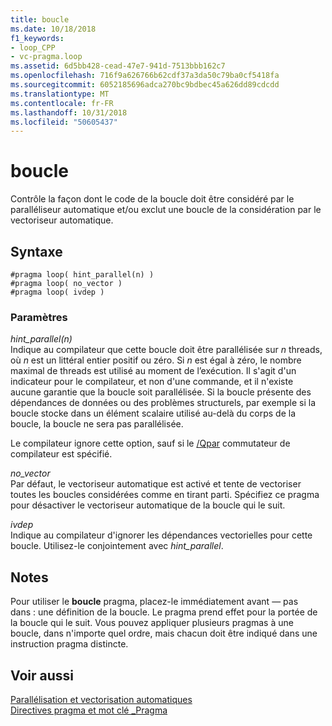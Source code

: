 ```yaml
---
title: boucle
ms.date: 10/18/2018
f1_keywords:
- loop_CPP
- vc-pragma.loop
ms.assetid: 6d5bb428-cead-47e7-941d-7513bbb162c7
ms.openlocfilehash: 716f9a626766b62cdf37a3da50c79ba0cf5418fa
ms.sourcegitcommit: 6052185696adca270bc9bdbec45a626dd89cdcdd
ms.translationtype: MT
ms.contentlocale: fr-FR
ms.lasthandoff: 10/31/2018
ms.locfileid: "50605437"
---
```

# <a name="loop"></a>boucle

Contrôle la façon dont le code de la boucle doit être considéré par le paralléliseur automatique et/ou exclut une boucle de la considération par le vectoriseur automatique.

## <a name="syntax"></a>Syntaxe

```
#pragma loop( hint_parallel(n) )
#pragma loop( no_vector )
#pragma loop( ivdep )
```

### <a name="parameters"></a>Paramètres

*hint_parallel(n)*<br/>
Indique au compilateur que cette boucle doit être parallélisée sur *n* threads, où *n* est un littéral entier positif ou zéro. Si *n* est égal à zéro, le nombre maximal de threads est utilisé au moment de l’exécution. Il s'agit d'un indicateur pour le compilateur, et non d'une commande, et il n'existe aucune garantie que la boucle soit parallélisée. Si la boucle présente des dépendances de données ou des problèmes structurels, par exemple si la boucle stocke dans un élément scalaire utilisé au-delà du corps de la boucle, la boucle ne sera pas parallélisée.

Le compilateur ignore cette option, sauf si le [/Qpar](../build/reference/qpar-auto-parallelizer.md) commutateur de compilateur est spécifié.

*no_vector*<br/>
Par défaut, le vectoriseur automatique est activé et tente de vectoriser toutes les boucles considérées comme en tirant parti. Spécifiez ce pragma pour désactiver le vectoriseur automatique de la boucle qui le suit.

*ivdep*<br/>
Indique au compilateur d'ignorer les dépendances vectorielles pour cette boucle. Utilisez-le conjointement avec *hint_parallel*.

## <a name="remarks"></a>Notes

Pour utiliser le **boucle** pragma, placez-le immédiatement avant — pas dans : une définition de la boucle. Le pragma prend effet pour la portée de la boucle qui le suit. Vous pouvez appliquer plusieurs pragmas à une boucle, dans n'importe quel ordre, mais chacun doit être indiqué dans une instruction pragma distincte.

## <a name="see-also"></a>Voir aussi

[Parallélisation et vectorisation automatiques](../parallel/auto-parallelization-and-auto-vectorization.md)<br/>
[Directives pragma et mot clé _Pragma](../preprocessor/pragma-directives-and-the-pragma-keyword.md)